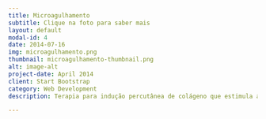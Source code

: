 ```yaml
---
title: Microagulhamento
subtitle: Clique na foto para saber mais
layout: default
modal-id: 4
date: 2014-07-16
img: microagulhamento.png
thumbnail: microagulhamento-thumbnail.png
alt: image-alt
project-date: April 2014
client: Start Bootstrap
category: Web Development
description: Terapia para indução percutânea de colágeno que estimula a renovação celular, atuando em sequelas de acne, linhas de expressão, manchas e melasma. É necessário avaliação prévia antes do procedimento.

---
```

